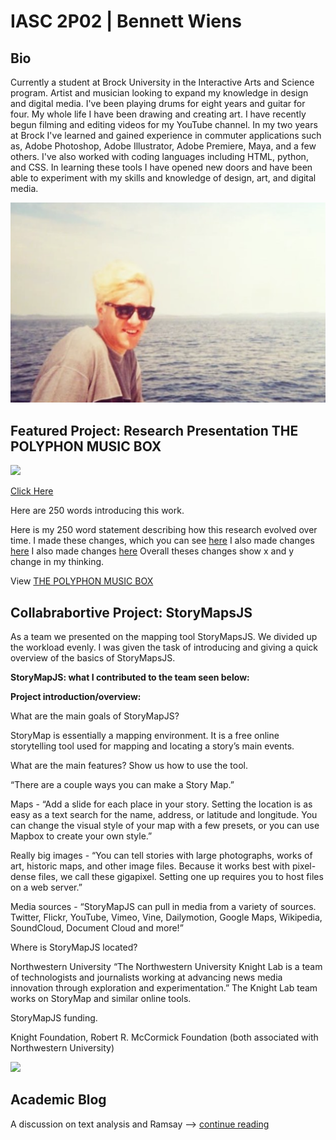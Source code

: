 # **IASC 2P02** | Bennett Wiens

## Bio

Currently a student at Brock University in the Interactive Arts and Science program. Artist and musician looking to expand my knowledge in design and digital media. I've been playing drums for eight years and guitar for four. My whole life I have been drawing and creating art. I have recently begun filming and editing videos for my YouTube channel. In my two years at Brock I've learned and gained experience in commuter applications such as, Adobe Photoshop, Adobe Illustrator, Adobe Premiere, Maya, and a few others. I've also worked with coding languages including HTML, python, and CSS. In learning these tools I have opened new doors and have been able to experiment with my skills and knowledge of design, art, and digital media.

![](Images/photoOfMe.png)

## Featured Project: Research Presentation THE POLYPHON MUSIC BOX

![](IASC-2P02/Images/box_intro_01.jpg)

[Click Here](https://bewiens.github.io/IASC-2P02/reveal/index.html)

Here are 250 words introducing this work.

Here is my 250 word statement describing how this research evolved over time. I made these changes, which you can see [here](https://github.com/bewiens/IASC-2P02/commit/10d08dee06813071489d560d07f755f0b1553f85#diff-e95c7dc8eefee7d0e25121cd7f0007ae)
I also made changes [here](https://github.com/bewiens/IASC-2P02/commit/654fba624e495dcabd6c2015fa958715c6cd6d38#diff-e95c7dc8eefee7d0e25121cd7f0007ae)
I also made changes [here](https://github.com/bewiens/IASC-2P02/commit/1da3439af4e5db0811cbf4a10673817e78c99e9f#diff-e95c7dc8eefee7d0e25121cd7f0007ae)
Overall theses changes show x and y change in my thinking.

View [THE POLYPHON MUSIC BOX](https://bewiens.github.io/IASC-2P02/)

## Collabrabortive Project: StoryMapsJS

As a team we presented on the mapping tool StoryMapsJS. We divided up the workload evenly. I was given the task of introducing and giving a quick overview of the basics of StoryMapsJS.

**StoryMapJS: what I contributed to the team seen below:**

**Project introduction/overview:** 

What are the main goals of StoryMapJS?

StoryMap is essentially a mapping environment. It is a free online storytelling tool used for mapping and locating a story’s main events.

What are the main features? Show us how to use the tool. 

“There are a couple ways you can make a Story Map.”

Maps - “Add a slide for each place in your story. Setting the location is as easy as a text search for the name, address, or latitude and longitude. You can change the visual style of your map with a few presets, or you can use Mapbox to create your own style.”

Really big images - “You can tell stories with large photographs, works of art, historic maps, and other image files. Because it works best with pixel-dense files, we call these gigapixel. Setting one up requires you to host files on a web server.”

Media sources - “StoryMapJS can pull in media from a variety of sources. Twitter, Flickr, YouTube, Vimeo, Vine, Dailymotion, Google Maps, Wikipedia, SoundCloud, Document Cloud and more!”

Where is StoryMapJS located?

Northwestern University
“The Northwestern University Knight Lab is a team of technologists and journalists working at advancing news media innovation through exploration and experimentation.” The Knight Lab team works on StoryMap and similar online tools.

StoryMapJS funding.

Knight Foundation, Robert R. McCormick Foundation (both associated with Northwestern University)

![](Images/...)

## Academic Blog

A discussion on text analysis and Ramsay --> [continue reading](https://bewiens.github.io/IASC-2P02/blog.md)
